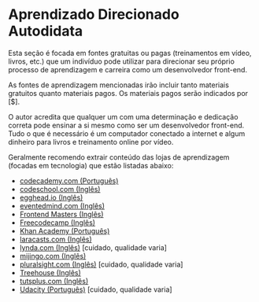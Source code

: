 # Aprendizado Direcionado Autodidata

Esta seção é focada em fontes gratuitas ou pagas (treinamentos em vídeo, livros, etc.) que um indivíduo pode utilizar para direcionar seu próprio processo de aprendizagem e carreira como um desenvolvedor front-end.

As fontes de aprendizagem mencionadas irão incluir tanto materiais gratuitos quanto materiais pagos. Os materiais pagos serão indicados por [$].

O autor acredita que qualquer um com uma determinação e dedicação correta pode ensinar a si mesmo como ser um desenvolvedor front-end. Tudo o que é necessário é um computador conectado a internet e algum dinheiro para livros e treinamento online por vídeo.

Geralmente recomendo extrair conteúdo das lojas de aprendizagem (focadas em tecnologia) que estão listadas abaixo:  

* [codecademy.com (Português)](https://www.codecademy.com/pt-BR/learn/all)
* [codeschool.com (Inglês)](https://www.codeschool.com/)
* [egghead.io (Inglês)](https://egghead.io/)
* [eventedmind.com (Inglês)](https://www.eventedmind.com/)
* [Frontend Masters (Inglês)](https://frontendmasters.com/)
* [Freecodecamp (Inglês)](https://www.freecodecamp.com)
* [Khan Academy (Português)](https://pt.khanacademy.org/computing/computer-programming)
* [laracasts.com (Inglês)](https://laracasts.com/)
* [lynda.com (Inglês)](http://www.lynda.com/) [cuidado, qualidade varia]
* [mijingo.com (Inglês)](https://mijingo.com/)
* [pluralsight.com (Inglês)](http://www.pluralsight.com/) [cuidado, qualidade varia]
* [Treehouse (Inglês)](https://teamtreehouse.com/)
* [tutsplus.com (Inglês)](https://tutsplus.com/courses)
* [Udacity (Português)](https://br.udacity.com/courses/all/) [cuidado, qualidade varia]
